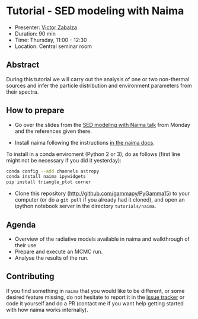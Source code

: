 # Tutorial - SED modeling with Naima

* Presenter: [Victor Zabalza](https://github.com/zblz)
* Duration: 90 min
* Time: Thursday, 11:00 - 12:30
* Location: Central seminar room

## Abstract

During this tutorial we will carry out the analysis of one or two non-thermal
sources and infer the particle distribution and environment parameters from
their spectra.

## How to prepare

* Go over the slides from the [SED modeling with Naima
  talk](https://github.com/gammapy/PyGamma15/tree/gh-pages/talks/naima) from
  Monday and the references given there.

* Install naima following the instructions [in the naima
  docs](http://naima.readthedocs.org/en/latest/installation.html).

To install in a conda enviroment (Python 2 or 3), do as follows (first line
might not be necessary if you did it yesterday):

```bash
conda config --add channels astropy
conda install naima ipywidgets
pip install triangle_plot corner
```

* Clone this repository (http://github.com/gammapy/PyGamma15) to your computer
  (or do a `git pull` if you already had it cloned), and open an ipython notebook
  server in the directory `tutorials/naima`.

## Agenda

* Overview of the radiative models available in naima and walkthrough of their
  use
* Prepare and execute an MCMC run.
* Analyse the results of the run.

## Contributing

If you find something in `naima` that you would like to be different, or some
desired feature missing, do not hesitate to report it in the [issue
tracker](http://github.com/zblz/naima/issues) or code it yourself and do a PR
(contact me if you want help getting started with how naima works internally).
